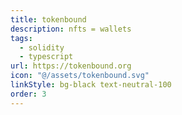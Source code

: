 ```yaml
---
title: tokenbound
description: nfts = wallets
tags:
  - solidity
  - typescript
url: https://tokenbound.org
icon: "@/assets/tokenbound.svg"
linkStyle: bg-black text-neutral-100
order: 3
---
```


